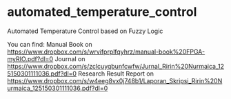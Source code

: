 # automated_temperature_control
Automated Temperature Control based on Fuzzy Logic

You can find:
Manual Book on https://www.dropbox.com/s/wrvifprplfqyhrz/manual-book%20FPGA-myRIO.pdf?dl=0
Journal on https://www.dropbox.com/s/zclcuyqbunfcwfw/Jurnal_Ririn%20Nurmaica_125150301111036.pdf?dl=0
Research Result Report on https://www.dropbox.com/s/w4eeg8vx0j748b1/Laporan_Skripsi_Ririn%20Nurmaica_125150301111036.pdf?dl=0
